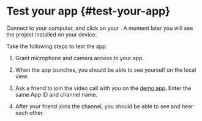 # Test your app {#test-your-app}

Connect  to your computer, and click on your . A moment later you will see the project installed on your device.

Take the following steps to test the  app:

1.  Grant microphone and camera access to your app.

2.  When the app launches, you should be able to see yourself on the local view.

3.  Ask a friend to join the video call with you on the [demo app](https://webdemo.agora.io/basicVideoCall/index.html). Enter the same App ID and channel name.

4.  After your friend joins the channel, you should be able to see and hear each other.


